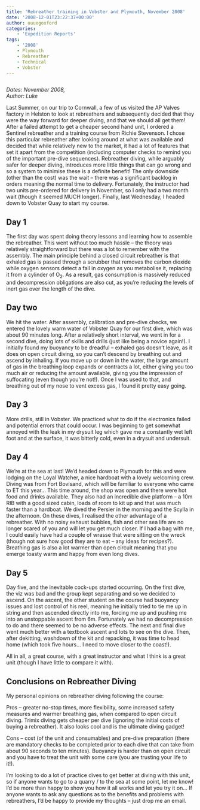 ```yaml
---
title: 'Rebreather training in Vobster and Plymouth, November 2008'
date: '2008-12-01T23:22:37+00:00'
author: ouuegoxford
categories:
    - 'Expedition Reports'
tags:
    - '2008'
    - Plymouth
    - Rebreather
    - Technical
    - Vobster
---
```


![]()

*Dates: November 2008,  
Author: Luke*

Last Summer, on our trip to Cornwall, a few of us visited the AP Valves factory in Helston to look at rebreathers and subsequently decided that they were the way forward for deeper diving, and that we should all get them! After a failed attempt to get a cheaper second hand unit, I ordered a Sentinel rebreather and a training course from Richie Stevenson. I chose this particular rebreather after looking around at what was available and decided that while relatively new to the market, it had a lot of features that set it apart from the competition (including computer checks to remind you of the important pre-dive sequences). Rebreather diving, while arguably safer for deeper diving, introduces more little things that can go wrong and so a system to minimise these is a definite benefit! The only downside (other than the cost) was the wait – there was a significant backlog in orders meaning the normal time to delivery. Fortunately, the instructor had two units pre-ordered for delivery in November, so I only had a two month wait (though it seemed MUCH longer). Finally, last Wednesday, I headed down to Vobster Quay to start my course.

## Day 1

The first day was spent doing theory lessons and learning how to assemble the rebreather. This went without too much hassle – the theory was relatively straightforward but there was a lot to remember with the assembly. The main principle behind a closed circuit rebreather is that exhaled gas is passed through a scrubber that removes the carbon dioxide while oxygen sensors detect a fall in oxygen as you metabolise it, replacing it from a cylinder of O<sub>2</sub>. As a result, gas consumption is massively reduced and decompression obligations are also cut, as you’re reducing the levels of inert gas over the length of the dive.

## Day two

We hit the water. After assembly, calibration and pre-dive checks, we entered the lovely warm water of Vobster Quay for our first dive, which was about 90 minutes long. After a relatively short interval, we went in for a second dive, doing lots of skills and drills (just like being a novice again!). I initially found my buoyancy to be dreadful – exhaled gas doesn’t leave, as it does on open circuit diving, so you can’t descend by breathing out and ascend by inhaling. If you move up or down in the water, the large amount of gas in the breathing loop expands or contracts a lot, either giving you too much air or reducing the amount available, giving you the impression of suffocating (even though you’re not!). Once I was used to that, and breathing out of my nose to vent excess gas, I found it pretty easy going.

## Day 3

More drills, still in Vobster. We practiced what to do if the electronics failed and potential errors that could occur. I was beginning to get somewhat annoyed with the leak in my drysuit leg which gave me a constantly wet left foot and at the surface, it was bitterly cold, even in a drysuit and undersuit.

## Day 4

We’re at the sea at last! We’d headed down to Plymouth for this and were lodging on the Loyal Watcher, a nice hardboat with a lovely welcoming crew. Diving was from Fort Bovisand, which will be familiar to everyone who came to ET this year… This time around, the shop was open and there were hot food and drinks available. They also had an incredible dive platform – a 10m RIB with a good sized cabin, loads of room to kit up and that was much faster than a hardboat. We dived the Persier in the morning and the Scylla in the afternoon. On these dives, I realised the other advantage of a rebreather. With no noisy exhaust bubbles, fish and other sea life are no longer scared of you and will let you get much closer. If I had a bag with me, I could easily have had a couple of wrasse that were sitting on the wreck (though not sure how good they are to eat – any ideas for recipes?). Breathing gas is also a lot warmer than open circuit meaning that you emerge toasty warm and happy from even long dives.

## Day 5

Day five, and the inevitable cock-ups started occurring. On the first dive, the viz was bad and the group kept separating and so we decided to ascend. On the ascent, the other student on the course had buoyancy issues and lost control of his reel, meaning he initially tried to tie me up in string and then ascended directly into me, forcing me up and pushing me into an unstoppable ascent from 6m. Fortunately we had no decompression to do and there seemed to be no adverse effects. The next and final dive went much better with a textbook ascent and lots to see on the dive. Then, after dekitting, washdown of the kit and repacking, it was time to head home (which took five hours… I need to move closer to the coast!).

All in all, a great course, with a great instructor and what I think is a great unit (though I have little to compare it with).

## Conclusions on Rebreather Diving

My personal opinions on rebreather diving following the course:

Pros – greater no-stop times, more flexibility, some increased safety measures and warmer breathing gas, when compared to open circuit diving. Trimix diving gets cheaper per dive (ignoring the initial costs of buying a rebreather). It also looks cool and is the ultimate diving gadget!

Cons – cost (of the unit and consumables) and pre-dive preparation (there are mandatory checks to be completed prior to each dive that can take from about 90 seconds to ten minutes). Buoyancy is harder than on open circuit and you have to treat the unit with some care (you are trusting your life to it!).

I’m looking to do a lot of practice dives to get better at diving with this unit, so if anyone wants to go to a quarry / to the sea at some point, let me know! I’d be more than happy to show you how it all works and let you try it on… If anyone wants to ask any questions as to the benefits and problems with rebreathers, I’d be happy to provide my thoughts – just drop me an email.
